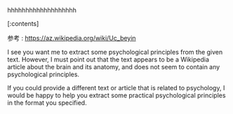 

hhhhhhhhhhhhhhhhhhh
    
[:contents]

参考 : https://az.wikipedia.org/wiki/Uc_beyin

I see you want me to extract some psychological principles from the given text. However, I must point out that the text appears to be a Wikipedia article about the brain and its anatomy, and does not seem to contain any psychological principles.

If you could provide a different text or article that is related to psychology, I would be happy to help you extract some practical psychological principles in the format you specified.

    